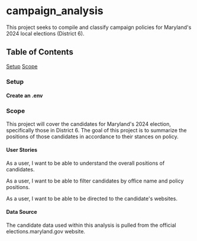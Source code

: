 # campaign_analysis
This project seeks to compile and classify campaign policies for Maryland's 2024 local elections (District 6).

## Table of Contents
[Setup](#setup)
[Scope](#scope)

### Setup <a name="setup"></a>
#### Create an .env

### Scope <a name="scope"></a>
This project will cover the candidates for Maryland's 2024 election, specifically those in District 6. The goal of this project is to summarize the positions of those candidates in accordance to their stances on policy.

#### User Stories
As a user, I want to be able to understand the overall positions of candidates.

As a user, I want to be able to filter candidates by office name and policy positions. 

As a user, I want to be able to be directed to the candidate's websites.

#### Data Source
The candidate data used within this analysis is pulled from the official elections.maryland.gov website.

